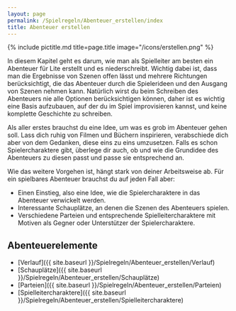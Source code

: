 ```yaml
---
layout: page
permalink: /Spielregeln/Abenteuer_erstellen/index
title: Abenteuer erstellen
---
```


{% include pictitle.md title=page.title image="/icons/erstellen.png" %}

In diesem Kapitel geht es darum, wie man als Spielleiter am besten ein Abenteuer für Lite erstellt und es niederschreibt. Wichtig dabei ist, dass man die Ergebnisse von Szenen offen lässt und mehrere Richtungen berücksichtigt, die das Abenteuer durch die Spielerideen und den Ausgang von Szenen nehmen kann. Natürlich wirst du beim Schreiben des Abenteuers nie alle Optionen berücksichtigen können, daher ist es wichtig eine Basis aufzubauen, auf der du im Spiel improvisieren kannst, und keine komplette Geschichte zu schreiben.

Als aller erstes brauchst du eine Idee, um was es grob im Abenteuer gehen soll. Lass dich ruhig von Filmen und Büchern inspirieren, verabschiede dich aber von dem Gedanken, diese eins zu eins umzusetzen. Falls es schon Spielercharaktere gibt, überlege dir auch, ob und wie die Grundidee des Abenteuers zu diesen passt und passe sie entsprechend an.

Wie das weitere Vorgehen ist, hängt stark von deiner Arbeitsweise ab. Für ein spielbares Abenteuer brauchst du auf jeden Fall aber:

- Einen Einstieg, also eine Idee, wie die Spielercharaktere in das Abenteuer verwickelt werden.
- Interessante Schauplätze, an denen die Szenen des Abenteuers spielen.
- Verschiedene Parteien und entsprechende Spielleitercharaktere mit Motiven als Gegner oder Unterstützer der Spielercharaktere.

## Abenteuerelemente

- [Verlauf]({{ site.baseurl }}/Spielregeln/Abenteuer_erstellen/Verlauf)
- [Schauplätze]({{ site.baseurl }}/Spielregeln/Abenteuer_erstellen/Schauplätze)
- [Parteien]({{ site.baseurl }}/Spielregeln/Abenteuer_erstellen/Parteien)
- [Spielleitercharaktere]({{ site.baseurl }}/Spielregeln/Abenteuer_erstellen/Spielleitercharaktere)
